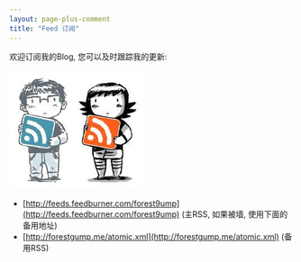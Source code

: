 ```yaml
---
layout: page-plus-comment
title: "Feed 订阅"
---
```


欢迎订阅我的Blog, 您可以及时跟踪我的更新:

![Feed Boy and Girl](/images/rss-boy-girl.jpg)

- [http://feeds.feedburner.com/forest9ump](http://feeds.feedburner.com/forest9ump)  (主RSS, 如果被墙, 使用下面的备用地址)
- [http://forestgump.me/atomic.xml](http://forestgump.me/atomic.xml)  (备用RSS)

